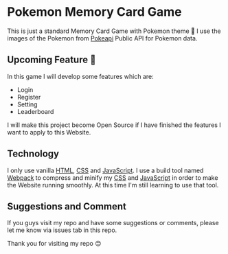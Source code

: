 # Pokemon Memory Card Game
This is just a standard Memory Card Game with Pokemon theme 🎉
I use the images of the Pokemon from [Pokeapi](https://pokeapi.co/) Public API for Pokemon data.

## Upcoming Feature 🎉
In this game I will develop some features which are:
* Login
* Register
* Setting
* Leaderboard

I will make this project become Open Source if I have finished the features I want to apply to this Website.

## Technology
I only use vanilla [HTML](https://developer.mozilla.org/en-US/docs/Web/HTML), [CSS](https://developer.mozilla.org/en-US/docs/Web/HTML) and [JavaScript](https://developer.mozilla.org/en-US/docs/Web/JavaScript).
I use a build tool named [Webpack](https://webpack.js.org/) to compress and minify my [CSS](https://developer.mozilla.org/en-US/docs/Web/HTML) and [JavaScript](https://developer.mozilla.org/en-US/docs/Web/JavaScript) in order to make the Website running smoothly.
At this time I'm still learning to use that tool.

## Suggestions and Comment
If you guys visit my repo and have some suggestions or comments, please let me know via issues tab in this repo.

Thank you for visiting my repo 😊